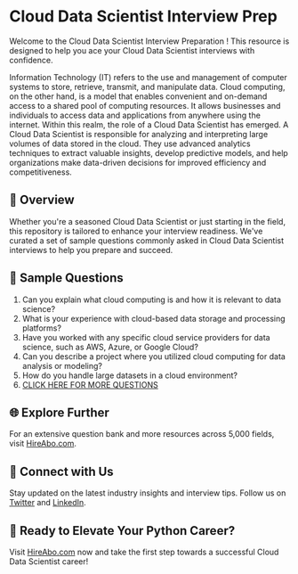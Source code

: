 # Cloud Data Scientist Interview Prep

Welcome to the Cloud Data Scientist Interview Preparation ! This resource is designed to help you ace your Cloud Data Scientist interviews with confidence.

Information Technology (IT) refers to the use and management of computer systems to store, retrieve, transmit, and manipulate data. Cloud computing, on the other hand, is a model that enables convenient and on-demand access to a shared pool of computing resources. It allows businesses and individuals to access data and applications from anywhere using the internet. Within this realm, the role of a Cloud Data Scientist has emerged. A Cloud Data Scientist is responsible for analyzing and interpreting large volumes of data stored in the cloud. They use advanced analytics techniques to extract valuable insights, develop predictive models, and help organizations make data-driven decisions for improved efficiency and competitiveness.

## 🚀 Overview

Whether you're a seasoned Cloud Data Scientist or just starting in the field, this repository is tailored to enhance your interview readiness. We've curated a set of sample questions commonly asked in Cloud Data Scientist interviews to help you prepare and succeed.

## 📝 Sample Questions

1. Can you explain what cloud computing is and how it is relevant to data science?
2. What is your experience with cloud-based data storage and processing platforms?
3. Have you worked with any specific cloud service providers for data science, such as AWS, Azure, or Google Cloud?
4. Can you describe a project where you utilized cloud computing for data analysis or modeling?
5. How do you handle large datasets in a cloud environment?
6. [CLICK HERE FOR MORE QUESTIONS](https://hireabo.com/job/0_4_41/Cloud%20Data%20Scientist)

## 🌐 Explore Further

For an extensive question bank and more resources across 5,000 fields, visit [HireAbo.com](https://www.hireabo.com).

## 📱 Connect with Us

Stay updated on the latest industry insights and interview tips. Follow us on [Twitter](https://twitter.com/hireabo) and [LinkedIn](https://www.linkedin.com/in/hire-abo-3609972a8/).

## 🚀 Ready to Elevate Your Python Career?

Visit [HireAbo.com](https://www.hireabo.com) now and take the first step towards a successful Cloud Data Scientist career!